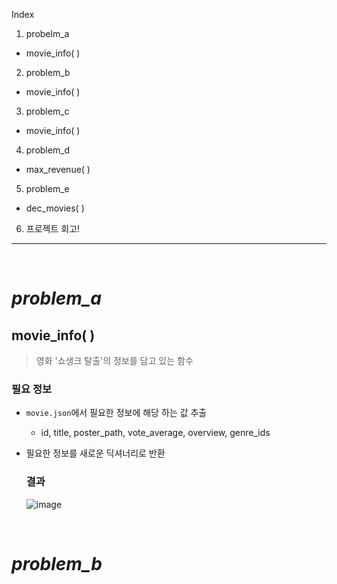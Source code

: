 Index

1. probelm_a
  - movie_info( )
2. problem_b
  - movie_info( )
3. problem_c
  - movie_info( )
4. problem_d
  - max_revenue( )
5. problem_e
  - dec_movies( )
6. 프로젝트 회고!

---

<br>

# *problem_a*

## movie_info( )

> 영화 '쇼생크 탈출'의 정보를 담고 있는 함수

### 필요 정보

- `movie.json`에서 필요한 정보에 해당 하는 값 추출
  - id, title, poster_path, vote_average, overview, genre_ids
- 필요한 정보를 새로운 딕셔너리로 반환
  
  ### 결과
  
  ![image](https://user-images.githubusercontent.com/83294376/213602885-5976c6c4-7556-4dbf-bcb4-7204e13215b5.png)

<br>

# *problem_b*